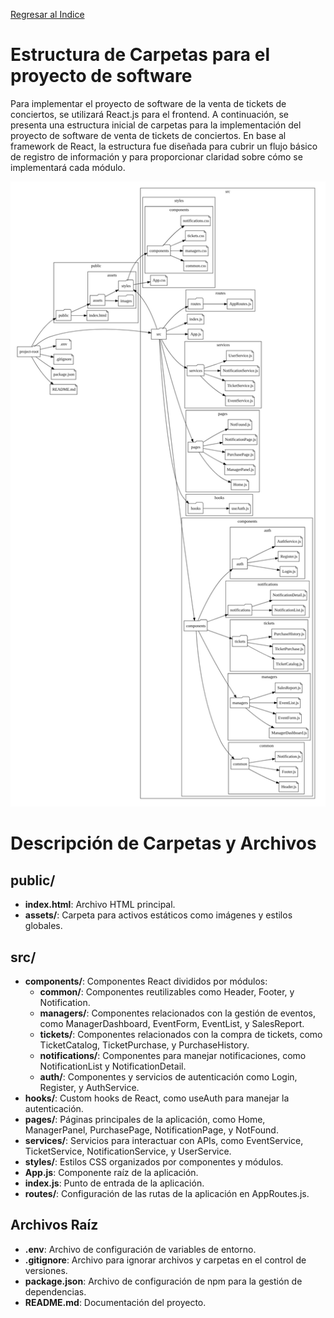 [Regresar al Indice](../proyecto.md)

# Estructura de Carpetas para el proyecto de software

Para implementar el proyecto de software de la venta de tickets de conciertos, se utilizará React.js para el frontend. A continuación, se presenta una estructura inicial de carpetas para la implementación del proyecto de software de venta de tickets de conciertos. En base al framework de React, la estructura fue diseñada para cubrir un flujo básico de registro de información y para proporcionar claridad sobre cómo se implementará cada módulo.

![EstructuraInicial](Imagenes/EstructuraInicial.jpg)

# Descripción de Carpetas y Archivos

## public/

- **index.html**: Archivo HTML principal.
- **assets/**: Carpeta para activos estáticos como imágenes y estilos globales.

## src/

- **components/**: Componentes React divididos por módulos:
  - **common/**: Componentes reutilizables como Header, Footer, y Notification.
  - **managers/**: Componentes relacionados con la gestión de eventos, como ManagerDashboard, EventForm, EventList, y SalesReport.
  - **tickets/**: Componentes relacionados con la compra de tickets, como TicketCatalog, TicketPurchase, y PurchaseHistory.
  - **notifications/**: Componentes para manejar notificaciones, como NotificationList y NotificationDetail.
  - **auth/**: Componentes y servicios de autenticación como Login, Register, y AuthService.
- **hooks/**: Custom hooks de React, como useAuth para manejar la autenticación.
- **pages/**: Páginas principales de la aplicación, como Home, ManagerPanel, PurchasePage, NotificationPage, y NotFound.
- **services/**: Servicios para interactuar con APIs, como EventService, TicketService, NotificationService, y UserService.
- **styles/**: Estilos CSS organizados por componentes y módulos.
- **App.js**: Componente raíz de la aplicación.
- **index.js**: Punto de entrada de la aplicación.
- **routes/**: Configuración de las rutas de la aplicación en AppRoutes.js.

## Archivos Raíz

- **.env**: Archivo de configuración de variables de entorno.
- **.gitignore**: Archivo para ignorar archivos y carpetas en el control de versiones.
- **package.json**: Archivo de configuración de npm para la gestión de dependencias.
- **README.md**: Documentación del proyecto.